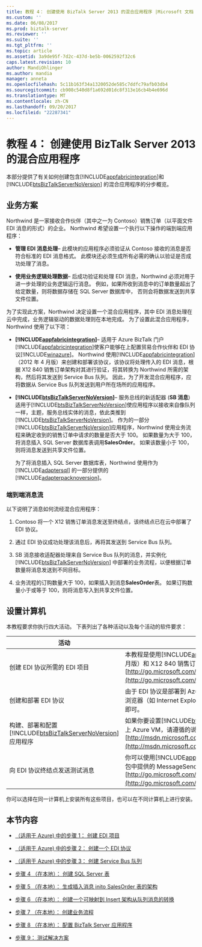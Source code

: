 ```yaml
---
title: 教程 4： 创建使用 BizTalk Server 2013 的混合应用程序 |Microsoft 文档
ms.custom: ''
ms.date: 06/08/2017
ms.prod: biztalk-server
ms.reviewer: ''
ms.suite: ''
ms.tgt_pltfrm: ''
ms.topic: article
ms.assetid: 3a9de95f-7d2c-437d-be5b-0062592f32c6
caps.latest.revision: 10
author: MandiOhlinger
ms.author: mandia
manager: anneta
ms.openlocfilehash: 5c11b163f34a1320052de585c7ddfc79afb03db4
ms.sourcegitcommit: cb908c540d8f1a692d01dc8f313e16cb4b4e696d
ms.translationtype: MT
ms.contentlocale: zh-CN
ms.lasthandoff: 09/20/2017
ms.locfileid: "22287341"
---
```

# <a name="tutorial-4-creating-a-hybrid-application-using-biztalk-server-2013"></a>教程 4： 创建使用 BizTalk Server 2013 的混合应用程序
本部分提供了有关如何创建包含[!INCLUDE[appfabricintegration](../includes/appfabricintegration-md.md)]和 [!INCLUDE[btsBizTalkServerNoVersion](../includes/btsbiztalkservernoversion-md.md)] 的混合应用程序的分步概览。  
  
## <a name="business-scenario"></a>业务方案  
 Northwind 是一家接收合作伙伴（其中之一为 Contoso）销售订单（以平面文件 EDI 消息的形式）的企业。 Northwind 希望设置一个执行以下操作的端到端应用程序：  
  
-   **管理 EDI 消息处理**– 此模块的应用程序必须验证从 Contoso 接收的消息是否符合标准的 EDI 消息格式。 此模块还必须生成所有必需的确认以验证是否成功处理了消息。  
  
-   **使用业务逻辑处理数据**– 后成功验证和处理 EDI 消息，Northwind 必须对用于进一步处理的业务逻辑运行消息。 例如，如果所收到消息中的订单数量超出了给定数量，则将数据存储在 SQL Server 数据库中， 否则会将数据发送到共享文件位置。  
  
 为了实现此方案，Northwind 决定设置一个混合应用程序，其中 EDI 消息处理在云中完成，业务逻辑驱动的数据处理则在本地完成。 为了设置此混合应用程序，Northwind 使用了以下项：  
  
-   **[!INCLUDE[appfabricintegration](../includes/appfabricintegration-md.md)]**– 适用于 Azure BizTalk 门户[!INCLUDE[appfabricintegration](../includes/appfabricintegration-md.md)]使客户能够在上配置贸易合作伙伴和 EDI 协议[!INCLUDE[winazure](../includes/winazure-md.md)]。 Northwind 使用[!INCLUDE[appfabricintegration](../includes/appfabricintegration-md.md)]（2012 年 4 月版）来创建和部署该协议，该协议将处理传入的 EDI 消息，根据 X12 840 销售订单架构对其进行验证，将其转换为 Northwind 所需的架构，然后将其发送到 Service Bus 队列。 因此，为了开发混合应用程序，应将数据从 Service Bus 队列发送到用户所在场所的应用程序。  
  
-   **[!INCLUDE[btsBizTalkServerNoVersion](../includes/btsbiztalkservernoversion-md.md)]**– 服务总线的新适配器 (**SB 消息**) 适用于[!INCLUDE[btsBizTalkServerNoVersion](../includes/btsbiztalkservernoversion-md.md)]使应用程序以接收来自像队列一样，主题，服务总线实体的消息，依此类推到[!INCLUDE[btsBizTalkServerNoVersion](../includes/btsbiztalkservernoversion-md.md)]。 作为的一部分[!INCLUDE[btsBizTalkServerNoVersion](../includes/btsbiztalkservernoversion-md.md)]应用程序，Northwind 使用业务流程来确定收到的销售订单中请求的数量是否大于 100。 如果数量为大于 100，将消息插入 SQL Server 数据库表调用**SalesOrder**。 如果该数量小于 100，则将消息发送到共享文件位置。  
  
     为了将消息插入 SQL Server 数据库表，Northwind 使用作为 [!INCLUDE[adaptersql](../includes/adaptersql-md.md)] 的一部分提供的[!INCLUDE[adapterpacknoversion](../includes/adapterpacknoversion-md.md)]。  
  
### <a name="end-to-end-message-flow"></a>端到端消息流  
 以下说明了消息如何流经混合应用程序：  
  
1.  Contoso 将一个 X12 销售订单消息发送至终结点，该终结点已在云中部署了 EDI 协议。  
  
2.  通过 EDI 协议成功处理该消息后，再将其发送到 Service Bus 队列。  
  
3.  SB 消息接收适配器处理来自 Service Bus 队列的消息，并实例化 [!INCLUDE[btsBizTalkServerNoVersion](../includes/btsbiztalkservernoversion-md.md)] 中部署的业务流程，以便根据订单数量将消息发送到不同目标。  
  
4.  业务流程的订购数量大于 100，如果插入到消息**SalesOrder**表。 如果订购数量小于或等于 100，则将消息写入到共享文件位置。  
  
## <a name="set-up-your-computer"></a>设置计算机  
 本教程要求你执行四大活动。 下表列出了各种活动以及每个活动的软件要求：  
  
|活动|必需软件|  
|--------------|-----------------------|  
|创建 EDI 协议所需的 EDI 项目|本教程是使用[!INCLUDE[appfabricintegration](../includes/appfabricintegration-md.md)]（2012 年 4 月版）和 X12 840 销售订单架构创建的。 可以从下载这些[http://go.microsoft.com/fwlink/p/?LinkId=235057](http://go.microsoft.com/fwlink/p/?LinkId=235057)。|  
|创建和部署 EDI 协议|由于 EDI 协议是部署到 Azure 上，因此，你仅需要一个 Web 浏览器（如 Internet Explorer）登录到 Azure BizTalk Portal 即可。|  
|构建、部署和配置 [!INCLUDE[btsBizTalkServerNoVersion](../includes/btsbiztalkservernoversion-md.md)] 应用程序|如果你要设置[!INCLUDE[btsBizTalkServerNoVersion](../includes/btsbiztalkservernoversion-md.md)]计算机上 Azure VM，请遵循的说明[http://msdn.microsoft.com/library/azure/jj248689.aspx](http://msdn.microsoft.com/library/azure/jj248689.aspx)。|  
|向 EDI 协议终结点发送测试消息|你可以使用[!INCLUDE[appfabricintegration](../includes/appfabricintegration-md.md)]附带的示例程序包中提供的 MessageSender 工具。 你可以下载示例包从[http://go.microsoft.com/fwlink/p/?LinkId=235057](http://go.microsoft.com/fwlink/p/?LinkId=235057)。|  
  
 你可以选择在同一计算机上安装所有这些项目，也可以在不同计算机上进行安装。  
  
## <a name="in-this-section"></a>本节内容  
  
-   [（适用于 Azure) 中的步骤 1： 创建 EDI 项目](../core/step-1-for-azure-create-the-edi-project.md)  
  
-   [（适用于 Azure) 中的步骤 2： 创建一个 EDI 协议](../core/step-2-for-azure-create-an-edi-agreement.md)  
  
-   [（适用于 Azure) 中的步骤 3： 创建 Service Bus 队列](../core/step-3-for-azure-create-a-service-bus-queue.md)  
  
-   [步骤 4 （在本地）： 创建 SQL Server 表](../core/step-4-on-premises-create-the-sql-server-table.md)  
  
-   [步骤 5 （在本地）： 生成插入消息 inito SalesOrder 表的架构](../core/step-5-generate-the-schema-for-inserting-a-message-into-salesorder-table.md)  
  
-   [步骤 6 （在本地）： 创建一个可映射到 Insert 架构从队列消息的转换](../core/step-6-map-the-message-from-the-queue-to-the-insert-schema.md)  
  
-   [步骤 7 （在本地）： 创建业务流程](../core/step-7-on-premises-create-an-orchestration.md)  
  
-   [步骤 8 （在本地）： 配置 BizTalk Server 应用程序](../core/step-8-on-premises-configure-the-biztalk-server-application.md)  
  
-   [步骤 9： 测试解决方案](../core/step-9-test-the-solution.md)